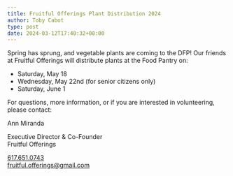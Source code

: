 ```yaml
---
title: Fruitful Offerings Plant Distribution 2024
author: Toby Cabot
type: post
date: 2024-03-12T17:40:32+00:00
---
```

Spring has sprung, and vegetable plants are coming to the DFP! Our friends at Fruitful Offerings will distribute plants at the Food Pantry on:

  * Saturday, May 18
  * Wednesday, May 22nd (for senior citizens only)
  * Saturday, June 1

For questions, more information, or if you are interested in volunteering, please contact:

<div>
  <p>
    Ann Miranda
  </p>
  
  <div>
    Executive Director & Co-Founder
  </div>
  
  <div>
    Fruitful Offerings
  </div>
  
  <p>
    <a href="tel:+16176510743" target="_blank" rel="noopener">617.651.0743</a><br /> <a href="mailto:fruitful.offerings@gmail.com" target="_blank" rel="noopener">fruitful.offerings@gmail.com</a>
  </p>
</div>
